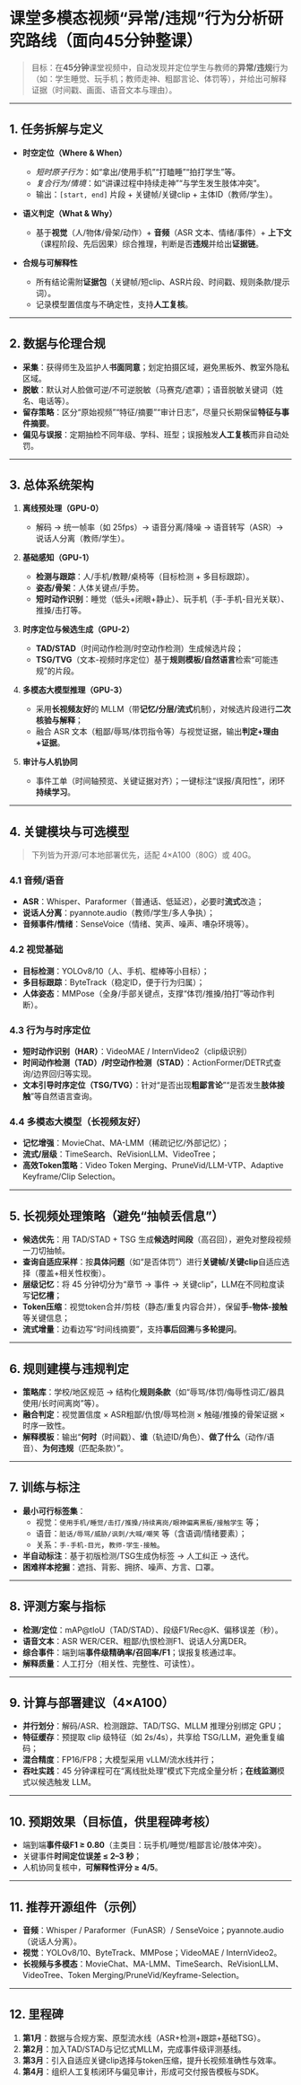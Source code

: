 # 课堂多模态视频“异常/违规”行为分析研究路线（面向45分钟整课）

> 目标：在**45分钟**课堂视频中，自动发现并定位学生与教师的**异常/违规**行为（如：学生睡觉、玩手机；教师走神、粗鄙言论、体罚等），并给出可解释证据（时间戳、画面、语音文本与理由）。

---

## 1. 任务拆解与定义

- **时空定位（Where & When）**  
  - *短时原子行为*：如“拿出/使用手机”“打瞌睡”“拍打学生”等。  
  - *复合行为/情境*：如“讲课过程中持续走神”“与学生发生肢体冲突”。  
  - 输出：`[start, end]` 片段 + 关键帧/关键clip + 主体ID（教师/学生）。

- **语义判定（What & Why）**  
  - 基于**视觉**（人/物体/骨架/动作）+ **音频**（ASR 文本、情绪/事件）+ **上下文**（课程阶段、先后因果）综合推理，判断是否**违规**并给出**证据链**。

- **合规与可解释性**  
  - 所有结论需附**证据包**（关键帧/短clip、ASR片段、时间戳、规则条款/提示词）。
  - 记录模型置信度与不确定性，支持**人工复核**。

---

## 2. 数据与伦理合规

- **采集**：获得师生及监护人**书面同意**；划定拍摄区域，避免黑板外、教室外隐私区域。
- **脱敏**：默认对人脸做可逆/不可逆脱敏（马赛克/遮罩）；语音脱敏关键词（姓名、电话等）。
- **留存策略**：区分“原始视频”“特征/摘要”“审计日志”，尽量只长期保留**特征与事件摘要**。
- **偏见与误报**：定期抽检不同年级、学科、班型；误报触发**人工复核**而非自动处罚。

---

## 3. 总体系统架构

1. **离线预处理（GPU-0）**  
   - 解码 → 统一帧率（如 25fps）→ 语音分离/降噪 → 语音转写（ASR）→ 说话人分离（教师/学生）。

2. **基础感知（GPU-1）**  
   - **检测与跟踪**：人/手机/教鞭/桌椅等（目标检测 + 多目标跟踪）。  
   - **姿态/骨架**：人体关键点/手势。  
   - **短时动作识别**：睡觉（低头+闭眼+静止）、玩手机（手-手机-目光关联）、推搡/击打等。

3. **时序定位与候选生成（GPU-2）**  
   - **TAD/STAD**（时间动作检测/时空动作检测）生成候选片段；  
   - **TSG/TVG**（文本-视频时序定位）基于**规则模板/自然语言**检索“可能违规”的片段。

4. **多模态大模型推理（GPU-3）**  
   - 采用**长视频友好**的 MLLM（带**记忆/分层/流式**机制），对候选片段进行**二次核验与解释**；  
   - 融合 ASR 文本（粗鄙/辱骂/体罚指令等）与视觉证据，输出**判定+理由+证据**。

5. **审计与人机协同**  
   - 事件工单（时间轴预览、关键证据对齐）；一键标注“误报/真阳性”，闭环**持续学习**。

---

## 4. 关键模块与可选模型

> 下列皆为开源/可本地部署优先，适配 4×A100（80G）或 40G。

### 4.1 音频/语音
- **ASR**：Whisper、Paraformer（普通话、低延迟），必要时**流式**改造；  
- **说话人分离**：pyannote.audio（教师/学生/多人争执）；  
- **音频事件/情绪**：SenseVoice（情绪、笑声、噪声、嘈杂环境等）。

### 4.2 视觉基础
- **目标检测**：YOLOv8/10（人、手机、棍棒等小目标）；  
- **多目标跟踪**：ByteTrack（稳定ID，便于行为归属）；  
- **人体姿态**：MMPose（全身/手部关键点，支撑“体罚/推搡/拍打”等动作判断）。

### 4.3 行为与时序定位
- **短时动作识别（HAR）**：VideoMAE / InternVideo2（clip级识别）  
- **时间动作检测（TAD）/时空动作检测（STAD）**：ActionFormer/DETR式查询/边界回归等实现。  
- **文本引导时序定位（TSG/TVG）**：针对“是否出现**粗鄙言论**”“是否发生**肢体接触**”等自然语言查询。

### 4.4 多模态大模型（长视频友好）
- **记忆增强**：MovieChat、MA-LMM（稀疏记忆/外部记忆）；  
- **流式/层级**：TimeSearch、ReVisionLLM、VideoTree；  
- **高效Token策略**：Video Token Merging、PruneVid/LLM-VTP、Adaptive Keyframe/Clip Selection。

---

## 5. 长视频处理策略（避免“抽帧丢信息”）

- **候选优先**：用 TAD/STAD + TSG 生成**候选时间段**（高召回），避免对整段视频一刀切抽帧。  
- **查询自适应采样**：按**具体问题**（如“是否体罚”）进行**关键帧/关键clip**自适应选择（覆盖+相关性权衡）。  
- **层级记忆**：将 45 分钟切分为“章节 → 事件 → 关键clip”，LLM在不同粒度读写**记忆槽**；  
- **Token压缩**：视觉token合并/剪枝（静态/重复内容合并），保留**手-物体-接触**等关键信息；  
- **流式增量**：边看边写“时间线摘要”，支持**事后回溯**与**多轮提问**。

---

## 6. 规则建模与违规判定

- **策略库**：学校/地区规范 → 结构化**规则条款**（如“辱骂/体罚/侮辱性词汇/器具使用/长时间离岗”等）。  
- **融合判定**：视觉置信度 × ASR粗鄙/仇恨/辱骂检测 × 触碰/推搡的骨架证据 × 时序一致性。  
- **解释模板**：输出“**何时**（时间戳）、**谁**（轨迹ID/角色）、**做了什么**（动作/语音）、**为何违规**（匹配条款）”。

---

## 7. 训练与标注

- **最小可行标签集**：  
  - 视觉：`使用手机/睡觉/击打/推搡/持续离岗/眼神偏离黑板/接触学生` 等；  
  - 语音：`脏话/辱骂/威胁/讽刺/大喊/嘲笑` 等（含语调/情绪要素）；  
  - 关系：`手-手机-目光`，`教师-学生-接触`。  
- **半自动标注**：基于初版检测/TSG生成伪标签 → 人工纠正 → 迭代。  
- **困难样本挖掘**：遮挡、背影、拥挤、噪声、方言、口罩。

---

## 8. 评测方案与指标

- **检测/定位**：mAP@tIoU（TAD/STAD）、段级F1/Rec@K、偏移误差（秒）。  
- **语音文本**：ASR WER/CER、粗鄙/仇恨检测F1、说话人分离DER。  
- **综合事件**：端到端**事件级精确率/召回率/F1**；误报复核通过率。  
- **解释质量**：人工打分（相关性、完整性、可读性）。

---

## 9. 计算与部署建议（4×A100）

- **并行划分**：解码/ASR、检测跟踪、TAD/TSG、MLLM 推理分别绑定 GPU；  
- **特征缓存**：预提取 clip 级特征（如 2s/4s），共享给 TSG/LLM，避免重复编码；  
- **混合精度**：FP16/FP8；大模型采用 vLLM/流水线并行；  
- **吞吐实践**：45 分钟课程可在“离线批处理”模式下完成全量分析；**在线监测**模式以候选触发 LLM。

---

## 10. 预期效果（目标值，供里程碑考核）

- 端到端**事件级F1 ≥ 0.80**（主类目：玩手机/睡觉/粗鄙言论/肢体冲突）。  
- 关键事件**时间定位误差 ≤ 2–3 秒**；  
- 人机协同复核中，**可解释性评分 ≥ 4/5**。

---

## 11. 推荐开源组件（示例）

- **音频**：Whisper / Paraformer（FunASR）/ SenseVoice；pyannote.audio（说话人分离）。  
- **视觉**：YOLOv8/10、ByteTrack、MMPose；VideoMAE / InternVideo2。  
- **长视频与多模态**：MovieChat、MA-LMM、TimeSearch、ReVisionLLM、VideoTree、Token Merging/PruneVid/Keyframe-Selection。

---

## 12. 里程碑

1. **第1月**：数据与合规方案、原型流水线（ASR+检测+跟踪+基础TSG）。  
2. **第2月**：加入TAD/STAD与记忆式MLLM，完成事件级评测基线。  
3. **第3月**：引入自适应关键clip选择与token压缩，提升长视频准确性与效率。  
4. **第4月**：组织人工复核闭环与偏见审计，形成可交付报告模板与SDK。
